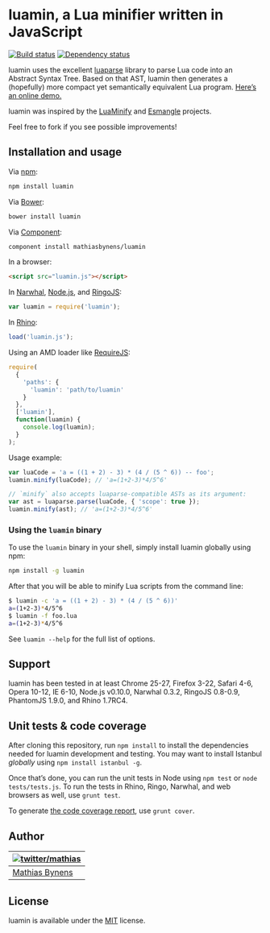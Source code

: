 # luamin, a Lua minifier written in JavaScript

[![Build status](https://travis-ci.org/mathiasbynens/luamin.svg?branch=master)](https://travis-ci.org/mathiasbynens/luamin) [![Dependency status](https://gemnasium.com/mathiasbynens/luamin.svg)](https://gemnasium.com/mathiasbynens/luamin)

luamin uses the excellent [luaparse](http://oxyc.github.io/luaparse/) library to parse Lua code into an Abstract Syntax Tree. Based on that AST, luamin then generates a (hopefully) more compact yet semantically equivalent Lua program. [Here’s an online demo.](http://mothereff.in/lua-minifier)

luamin was inspired by the [LuaMinify](https://github.com/stravant/LuaMinify) and [Esmangle](https://github.com/Constellation/esmangle) projects.

Feel free to fork if you see possible improvements!

## Installation and usage

Via [npm](http://npmjs.org/):

```bash
npm install luamin
```

Via [Bower](http://bower.io/):

```bash
bower install luamin
```

Via [Component](https://github.com/component/component):

```bash
component install mathiasbynens/luamin
```

In a browser:

```html
<script src="luamin.js"></script>
```

In [Narwhal](http://narwhaljs.org/), [Node.js](http://nodejs.org/), and [RingoJS](http://ringojs.org/):

```js
var luamin = require('luamin');
```

In [Rhino](http://www.mozilla.org/rhino/):

```js
load('luamin.js');
```

Using an AMD loader like [RequireJS](http://requirejs.org/):

```js
require(
  {
    'paths': {
      'luamin': 'path/to/luamin'
    }
  },
  ['luamin'],
  function(luamin) {
    console.log(luamin);
  }
);
```

Usage example:

```js
var luaCode = 'a = ((1 + 2) - 3) * (4 / (5 ^ 6)) -- foo';
luamin.minify(luaCode); // 'a=(1+2-3)*4/5^6'

// `minify` also accepts luaparse-compatible ASTs as its argument:
var ast = luaparse.parse(luaCode, { 'scope': true });
luamin.minify(ast); // 'a=(1+2-3)*4/5^6'
```

### Using the `luamin` binary

To use the `luamin` binary in your shell, simply install luamin globally using npm:

```bash
npm install -g luamin
```

After that you will be able to minify Lua scripts from the command line:

```bash
$ luamin -c 'a = ((1 + 2) - 3) * (4 / (5 ^ 6))'
a=(1+2-3)*4/5^6
$ luamin -f foo.lua
a=(1+2-3)*4/5^6
```

See `luamin --help` for the full list of options.

## Support

luamin has been tested in at least Chrome 25-27, Firefox 3-22, Safari 4-6, Opera 10-12, IE 6-10, Node.js v0.10.0, Narwhal 0.3.2, RingoJS 0.8-0.9, PhantomJS 1.9.0, and Rhino 1.7RC4.

## Unit tests & code coverage

After cloning this repository, run `npm install` to install the dependencies needed for luamin development and testing. You may want to install Istanbul _globally_ using `npm install istanbul -g`.

Once that’s done, you can run the unit tests in Node using `npm test` or `node tests/tests.js`. To run the tests in Rhino, Ringo, Narwhal, and web browsers as well, use `grunt test`.

To generate [the code coverage report](http://rawgithub.com/mathiasbynens/luamin/master/coverage/luamin/luamin.js.html), use `grunt cover`.

## Author

| [![twitter/mathias](https://gravatar.com/avatar/24e08a9ea84deb17ae121074d0f17125?s=70)](https://twitter.com/mathias "Follow @mathias on Twitter") |
|---|
| [Mathias Bynens](http://mathiasbynens.be/) |

## License

luamin is available under the [MIT](http://mths.be/mit) license.
